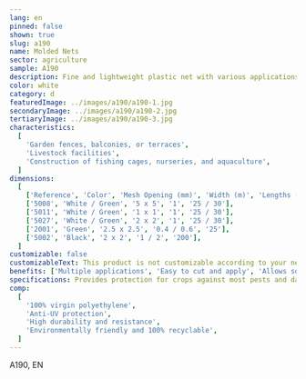 ```yaml
---
lang: en
pinned: false
shown: true
slug: a190
name: Molded Nets
sector: agriculture
sample: A190
description: Fine and lightweight plastic net with various applications, such as protecting agricultural crops against animals.
color: white
category: d
featuredImage: ../images/a190/a190-1.jpg
secondaryImage: ../images/a190/a190-2.jpg
tertiaryImage: ../images/a190/a190-3.jpg
characteristics:
  [
    'Garden fences, balconies, or terraces',
    'Livestock facilities',
    'Construction of fishing cages, nurseries, and aquaculture',
  ]
dimensions:
  [
    ['Reference', 'Color', 'Mesh Opening (mm)', 'Width (m)', 'Lengths (m)'],
    ['5008', 'White / Green', '5 x 5', '1', '25 / 30'],
    ['5011', 'White / Green', '1 x 1', '1', '25 / 30'],
    ['5027', 'White / Green', '2 x 2', '1', '25 / 30'],
    ['2001', 'Green', '2.5 x 2.5', '0.4 / 0.6', '25'],
    ['5002', 'Black', '2 x 2', '1 / 2', '200'],
  ]
customizable: false
customizableText: This product is not customizable according to your needs. Contact us for more information.
benefits: ['Multiple applications', 'Easy to cut and apply', 'Allows solar radiation']
specifications: Provides protection for crops against most pests and damage caused by the handling of agricultural tools.
comp:
  [
    '100% virgin polyethylene',
    'Anti-UV protection',
    'High durability and resistance',
    'Environmentally friendly and 100% recyclable',
  ]
---
```


A190, EN
